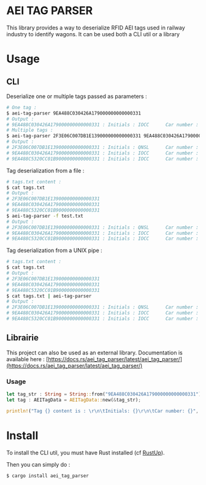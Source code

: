 # AEI TAG PARSER

This library provides a way to deserialize RFID AEI tags used in railway industry to identify wagons. It can be used both a CLI util or a library

# Usage 

## CLI

Deserialize one or multiple tags passed as parameters :
```bash 
# One tag :
$ aei-tag-parser 9EA488C030426A179000000000000331
# Output : 
# 9EA488C030426A179000000000000331 : Initials : IOCC      Car number : 3088
# Multiple tags :
$ aei-tag-parser 2F3E06C007DB1E139000000000000331 9EA488C030426A179000000000000331 9EA488C5320CC01B9000000000000331
# Output : 
# 2F3E06C007DB1E139000000000000331 : Initials : QNSL      Car number : 502
# 9EA488C030426A179000000000000331 : Initials : IOCC      Car number : 3088
# 9EA488C5320CC01B9000000000000331 : Initials : IOCC      Car number : 85123
```

Tag deserialization from a file :
```bash
# tags.txt content :
$ cat tags.txt
# Output :
# 2F3E06C007DB1E139000000000000331
# 9EA488C030426A179000000000000331
# 9EA488C5320CC01B9000000000000331
$ aei-tag-parser -f test.txt
# Output :
# 2F3E06C007DB1E139000000000000331 : Initials : QNSL      Car number : 502
# 9EA488C030426A179000000000000331 : Initials : IOCC      Car number : 3088
# 9EA488C5320CC01B9000000000000331 : Initials : IOCC      Car number : 85123
```

Tag deserialization from a UNIX pipe :
```bash
# tags.txt content :
$ cat tags.txt
# Output :
# 2F3E06C007DB1E139000000000000331
# 9EA488C030426A179000000000000331
# 9EA488C5320CC01B9000000000000331
$ cat tags.txt | aei-tag-parser
# Output :
# 2F3E06C007DB1E139000000000000331 : Initials : QNSL      Car number : 502
# 9EA488C030426A179000000000000331 : Initials : IOCC      Car number : 3088
# 9EA488C5320CC01B9000000000000331 : Initials : IOCC      Car number : 85123
```

## Librairie

This project can also be used as an external library. Documentation is available here : [https://docs.rs/aei_tag_parser/latest/aei_tag_parser/](https://docs.rs/aei_tag_parser/latest/aei_tag_parser/)

### Usage

```rust
let tag_str : String = String::from("9EA488C030426A179000000000000331");
let tag : AEITagData = AEITagData::new(&tag_str);

println!("Tag {} content is : \r\n\tInitials: {}\r\n\tCar number: {}", &tag_str, tag.equipment_initial(), tag.car_number());
```

# Install

To install the CLI util, you must have Rust installed (cf [RustUp](https://rustup.rs/)).

Then you can simply do : 
```bash 
$ cargo install aei_tag_parser
```